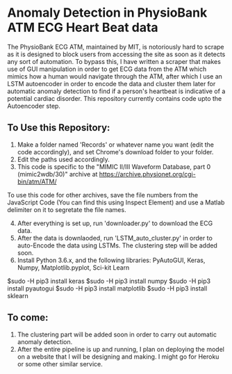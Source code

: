 # Anomaly Detection in PhysioBank ATM ECG Heart Beat data

The PhysioBank ECG ATM, maintained by MIT, is notoriously hard to scrape as it is designed to block users from accessing the site as soon as it detects any sort of automation. 
To bypass this, I have written a scraper that makes use of GUI manipulation in order to get ECG data from the ATM which mimics how a human would navigate through the ATM, after which I use an LSTM autoencoder in order to encode the data and cluster them later for automatic anomaly detection to find if a person's heartbeat is indicative of a potential cardiac disorder. 
This repository currently contains code upto the Autoencoder step.


## To Use this Repository:
1. Make a folder named 'Records' or whatever name you want (edit the code accordingly), and set Chrome's download folder to your folder.
2. Edit the paths used accordingly.
3. This code is specific to the "MIMIC II/III Waveform Database, part 0 (mimic2wdb/30)" archive at https://archive.physionet.org/cgi-bin/atm/ATM/

To use this code for other archives, save the file numbers from the JavaScript Code (You can find this using Inspect Element) and use a Matlab delimiter on it to segretate the file names.

4. After everything is set up, run 'downloader.py' to download the ECG data.
5. After the data is downlaoded, run 'LSTM_auto_cluster.py' in order to auto-Encode the data using LSTMs. The clustering step will be added soon. 
6. Install Python 3.6.x, and the following libraries: PyAutoGUI, Keras, Numpy, Matplotlib.pyplot, Sci-kit Learn

$sudo -H pip3 install keras
$sudo -H pip3 install numpy
$sudo -H pip3 install pyautogui
$sudo -H pip3 install matplotlib
$sudo -H pip3 install sklearn
## To come:
1. The clustering part will be added soon in order to carry out automatic anomaly detection.
2. After the entire pipeline is up and running, I plan on deploying the model on a website that I will be designing and making. I might go for Heroku or some other similar service.